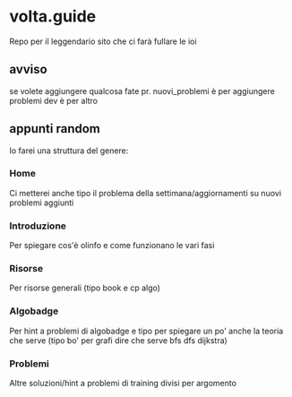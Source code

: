 # volta.guide

Repo per il leggendario sito che ci farà fullare le ioi


## avviso
se volete aggiungere qualcosa fate pr.
nuovi_problemi è per aggiungere problemi
dev è per altro

## appunti random

Io farei una struttura del genere:
### Home
Ci metterei anche tipo il problema della settimana/aggiornamenti su nuovi problemi aggiunti

### Introduzione
Per spiegare cos'è olinfo e come funzionano le vari fasi

### Risorse
Per risorse generali (tipo book e cp algo)

### Algobadge
Per hint a problemi di algobadge e tipo per spiegare un po' anche la teoria che serve (tipo bo' per grafi dire che serve bfs dfs dijkstra)

### Problemi
Altre soluzioni/hint a problemi di training divisi per argomento

